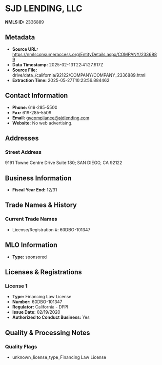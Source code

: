 # SJD LENDING, LLC

**NMLS ID:** 2336889

## Metadata
- **Source URL:** https://nmlsconsumeraccess.org/EntityDetails.aspx/COMPANY/2336889
- **Data Timestamp:** 2025-02-13T22:41:27.917Z
- **Source File:** drive/data_/california/92122/COMPANY/COMPANY_2336889.html
- **Extraction Time:** 2025-05-27T10:23:56.884462

## Contact Information
- **Phone:** 619-285-5500
- **Fax:** 619-285-5509
- **Email:** gvcompliance@sjdlending.com
- **Website:** No web advertising.

## Addresses
### Street Address
9191 Towne Centre Drive Suite 180; SAN DIEGO, CA 92122

## Business Information
- **Fiscal Year End:** 12/31

## Trade Names & History
### Current Trade Names
- License/Registration #: 60DBO-101347

## MLO Information
- **Type:** sponsored

## Licenses & Registrations

### License 1
- **Type:** Financing Law License
- **Number:** 60DBO-101347
- **Regulator:** California - DFPI
- **Issue Date:** 02/19/2020
- **Authorized to Conduct Business:** Yes

## Quality & Processing Notes
### Quality Flags
- unknown_license_type_Financing Law License
